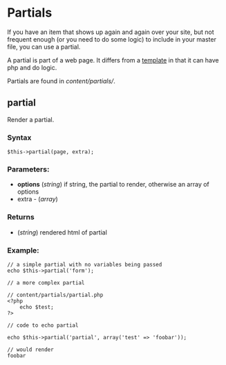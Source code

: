 # Partials

If you have an item that shows up again and again over your site, but not frequent enough (or you need to do some logic) to include in your master file, you can use a partial.

A partial is part of a web page. It differs from a [template](templates) in that it can have php and do logic.

Partials are found in *content/partials/*.

## partial

Render a partial.

### Syntax

	$this->partial(page, extra);

### Parameters:

* **options** (*string*) if string, the partial to render, otherwise an array of options
* extra - (*array*) 

### Returns

* (*string*) rendered html of partial

### Example:

	// a simple partial with no variables being passed
	echo $this->partial('form');
	
	// a more complex partial
	
	// content/partials/partial.php
	<?php
		echo $test;
	?>
	
	// code to echo partial
	
	echo $this->partial('partial', array('test' => 'foobar'));
	
	// would render
	foobar